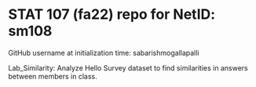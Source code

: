 # STAT 107 (fa22) repo for NetID: sm108

GitHub username at initialization time: sabarishmogallapalli

Lab_Similarity: Analyze Hello Survey dataset to find similarities in answers between members in class.

